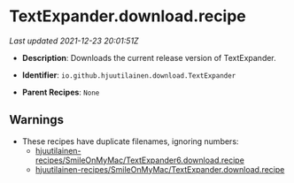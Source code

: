 # TextExpander.download.recipe

_Last updated 2021-12-23 20:01:51Z_

- **Description**: Downloads the current release version of TextExpander.

- **Identifier**: `io.github.hjuutilainen.download.TextExpander`

- **Parent Recipes**: `None`


## Warnings

- These recipes have duplicate filenames, ignoring numbers:
    - [hjuutilainen-recipes/SmileOnMyMac/TextExpander6.download.recipe](/autopkg-dupe-tracker/hjuutilainen-recipes/SmileOnMyMac/TextExpander6.download.recipe)
    - [hjuutilainen-recipes/SmileOnMyMac/TextExpander.download.recipe](/autopkg-dupe-tracker/hjuutilainen-recipes/SmileOnMyMac/TextExpander.download.recipe)